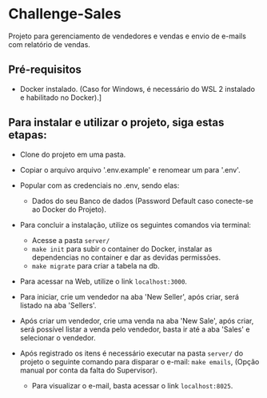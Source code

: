# Challenge-Sales
Projeto para gerenciamento de vendedores e vendas e envio de e-mails com relatório de vendas.


## Pré-requisitos

- Docker instalado. (Caso for Windows, é necessário do WSL 2 instalado e habilitado no Docker).]

## Para instalar e utilizar o projeto, siga estas etapas:

- Clone do projeto em uma pasta.
- Copiar o arquivo arquivo '.env.example' e renomear um para '.env'.
- Popular com as credenciais no .env, sendo elas: 
  - Dados do seu Banco de dados (Password Default caso conecte-se ao Docker do Projeto).
- Para concluir a instalação, utilize os seguintes comandos via terminal:
  - Acesse a pasta `server/`
  - `make init` para subir o container do Docker, instalar as dependencias no container e dar as devidas permissões.
  - `make migrate` para criar a tabela na db.
- Para acessar na Web, utilize o link `localhost:3000`.
 
- Para iniciar, crie um vendedor na aba 'New Seller', após criar, será listado na aba 'Sellers'.
- Após criar um vendedor, crie uma venda na aba 'New Sale', após criar, será possível listar a venda pelo vendedor, basta ir até a aba 'Sales' e selecionar o vendedor.

- Após registrado os itens é necessário executar na pasta `server/` do projeto o seguinte comando para disparar o e-mail: `make emails`, (Opção manual por conta da falta do Supervisor).
  - Para visualizar o e-mail, basta acessar o link `localhost:8025`.